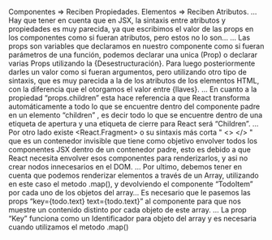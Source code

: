Componentes => Reciben Propiedades.
Elementos => Reciben Atributos.
…
Hay que tener en cuenta que en JSX, la sintaxis entre atributos y propiedades es muy parecida, ya que escribimos el valor de las props en los componentes como si fueran atributos, pero estos no lo son…
…
Las props son variables que declaramos en nuestro componente como si fueran parámetros de una función, podemos declarar una unica (Prop) o declarar varias Props utilizando la {Desestructuración}.
Para luego posteriormente darles un valor como si fueran argumentos, pero utilizando otro tipo de sintaxis, que es muy parecida a la de los atributos de los elementos HTML, con la diferencia que el otorgamos el valor entre {llaves}.
…
En cuanto a la propiedad “props.children” esta hace referencia a que React transforma automáticamente a todo lo que se encuentre dentro del componente padre en un elemento “children” , es decir todo lo que se encuentre dentro de una etiqueta de apertura <Component> y una etiqueta de cierre </Component> para React será “Children”.
…
Por otro lado existe <React.Fragment> o su sintaxis más corta " <> </> " que es un contenedor invisible que tiene como objetivo envolver todos los componentes JSX dentro de un contenedor padre, esto es debido a que React necesita envolver esos componentes para renderizarlos, y asi no crear nodos innecesarios en el DOM.
…
Por ultimo, debemos tener en cuenta que podemos renderizar elementos a través de un Array, utilizando en este caso el metodo .map(), y devolviendo el componente “TodoItem” por cada uno de los objetos del array…
Es necesario que le pasemos las props “key={todo.text} text={todo.text}” al componente para que nos muestre un contenido distinto por cada objeto de este array.
…
La prop “Key” funciona como un Identificador para objeto del array y es necesaria cuando utilizamos el metodo .map()